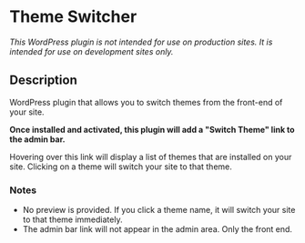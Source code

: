 # Theme Switcher

_This WordPress plugin is not intended for use on production sites. It is intended for use on development sites only._

## Description

WordPress plugin that allows you to switch themes from the front-end of your site.

**Once installed and activated, this plugin will add a "Switch Theme" link to the admin bar.**

Hovering over this link will display a list of themes that are installed on your site. Clicking on a theme will switch your site to that theme.

### Notes

* No preview is provided. If you click a theme name, it will switch your site to that theme immediately.
* The admin bar link will not appear in the admin area. Only the front end.


